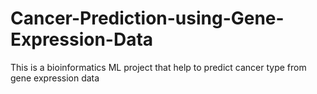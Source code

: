 # Cancer-Prediction-using-Gene-Expression-Data
This is a bioinformatics ML project that help to predict cancer type from gene expression data
